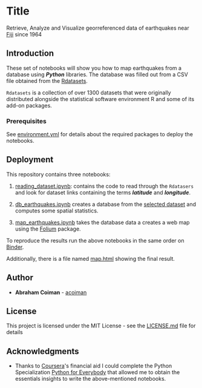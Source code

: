 # Title

Retrieve, Analyze and Visualize georreferenced data of earthquakes near [Fiji](https://es.wikipedia.org/wiki/Fiyi) since 1964

## Introduction

These set of notebooks will show you how to map earthquakes from a database using ***Python*** libraries. The database was filled out from  a CSV file obtained from the [Rdatasets](https://vincentarelbundock.github.io/Rdatasets/).

`Rdatasets` is a collection of over 1300 datasets that were originally distributed alongside the statistical software environment R and some of its add-on packages. 

### Prerequisites

See [environment.yml](environment.yml) for details about the required packages to deploy the notebooks.


## Deployment

This repository contains three notebooks:

1. [reading_dataset.ipynb](reading_dataset.ipynb): contains the code to read through the `Rdatasers` and look for dataset links containing the terms ***latitude*** and ***longitude***.

2. [db_earthquakes.ipynb](db_earthquakes.ipynb) creates a database from the [selected dataset](https://vincentarelbundock.github.io/Rdatasets/csv/datasets/quakes.csv)  and computes some spatial statistics.

3. [map_earthquakes.ipynb](map_earthquakes.ipynb) takes the database data a creates a web map using the [Folium](https://pypi.org/project/folium/) package.

To reproduce the results run the above notebooks in the same order on [Binder](https://mybinder.org/).

Additionally, there is a file named [map.html](map.html) showing the final result.


## Author

* **Abraham Coiman** - [acoiman](https://acoiman.github.io/)

## License

This project is licensed under the MIT License - see the [LICENSE.md](LICENSE.md) file for details

## Acknowledgments

* Thanks to [Coursera](https://www.coursera.org/)'s financial aid I could complete the Python Specialization [Python for Everybody](https://www.coursera.org/specializations/python)  that allowed me to obtain the essentials insights to write the above-mentioned notebooks.

